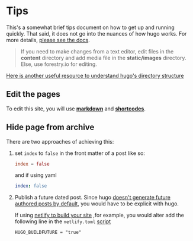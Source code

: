 # Tips

This's a somewhat brief tips document on how to get up and running quickly. That said, it does not go into the nuances of how hugo works. For more details, [please see the docs](https://gohugo.io/content-management/organization/).

> If you need to make changes from a text editor, edit files in the **content** directory and add media file in the **static/images** directory. Else, use forestry.io for editing.

[Here is another useful resource to understand hugo's directory structure](https://gohugo.io/getting-started/directory-structure/)

## Edit the pages
To edit this site, you will use **[markdown](https://www.makeuseof.com/tag/printable-markdown-cheat-sheet/)** and **[shortcodes](https://gohugo.io/content-management/shortcodes/)**.

## Hide page from archive

There are two approaches of achieving this:

1. set `index` to `false` in the front matter of a post like so:

    ```toml
    index = false
    ```

    and if using yaml

    ```yaml
    index: false
    ```

2. Publish a future dated post. Since hugo [doesn't generate future authored posts by default](https://gohugo.io/getting-started/usage/#draft-future-and-expired-content), you would have to be explicit with hugo. 

    If using [netlify to build your site](https://gohugo.io/hosting-and-deployment/hosting-on-netlify/) ,for example, you would alter add the following line in the `netlify.toml` [script](https://gohugo.io/hosting-and-deployment/hosting-on-netlify/)

    ```
    HUGO_BUILDFUTURE = "true"
    ``` 
